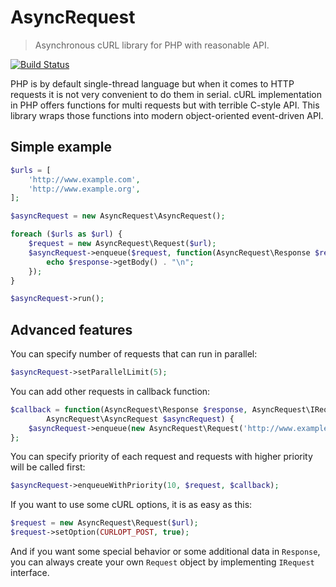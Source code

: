 AsyncRequest
===========================

> Asynchronous cURL library for PHP with reasonable API. 

[![Build Status](https://travis-ci.org/MartinMajor/async-request.svg?branch=master)](https://travis-ci.org/MartinMajor/async-request)

PHP is by default single-thread language but when it comes to HTTP requests it is not very convenient to do them in serial. cURL implementation in PHP offers functions for multi requests but with terrible C-style API. This library wraps those functions into modern object-oriented event-driven API. 

Simple example
--------------

```php
$urls = [
	'http://www.example.com',
	'http://www.example.org',
];

$asyncRequest = new AsyncRequest\AsyncRequest();

foreach ($urls as $url) {
	$request = new AsyncRequest\Request($url);
	$asyncRequest->enqueue($request, function(AsyncRequest\Response $response) {
		echo $response->getBody() . "\n";
	});
}

$asyncRequest->run();
```

Advanced features
-----------------

You can specify number of requests that can run in parallel:

```php
$asyncRequest->setParallelLimit(5);
```

You can add other requests in callback function:

```php
$callback = function(AsyncRequest\Response $response, AsyncRequest\IRequest $request,
		AsyncRequest\AsyncRequest $asyncRequest) {
	$asyncRequest->enqueue(new AsyncRequest\Request('http://www.example.com'));
};
```

You can specify priority of each request and requests with higher priority will be called first:

```php
$asyncRequest->enqueueWithPriority(10, $request, $callback);
```

If you want to use some cURL options, it is as easy as this:

```php
$request = new AsyncRequest\Request($url);
$request->setOption(CURLOPT_POST, true);
```

And if you want some special behavior or some additional data in `Response`, you can always create your own `Request` object by implementing `IRequest` interface.
